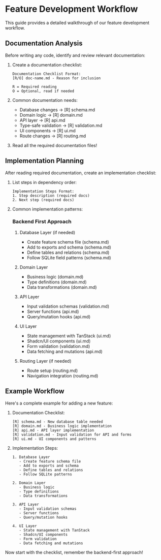 # Feature Development Workflow

This guide provides a detailed walkthrough of our feature development workflow.

## Documentation Analysis

Before writing any code, identify and review relevant documentation:

1. Create a documentation checklist:

   ```
   Documentation Checklist Format:
   [R/O] doc-name.md - Reason for inclusion

   R = Required reading
   O = Optional, read if needed
   ```

2. Common documentation needs:

   - Database changes → [R] schema.md
   - Domain logic → [R] domain.md
   - API layer → [R] api.md
   - Type-safe validation → [R] validation.md
   - UI components → [R] ui.md
   - Route changes → [R] routing.md

3. Read all the required documentation files!

## Implementation Planning

After reading required documentation, create an implementation checklist:

1. List steps in dependency order:

   ```
   Implementation Steps Format:
   1. Step description (required docs)
   2. Next step (required docs)
   ```

2. Common implementation patterns:

   ### Backend First Approach

   1. Database Layer (if needed)

      - Create feature schema file (schema.md)
      - Add to exports and schema (schema.md)
      - Define tables and relations (schema.md)
      - Follow SQLite field patterns (schema.md)

   2. Domain Layer

      - Business logic (domain.md)
      - Type definitions (domain.md)
      - Data transformations (domain.md)

   3. API Layer

      - Input validation schemas (validation.md)
      - Server functions (api.md)
      - Query/mutation hooks (api.md)

   4. UI Layer

      - State management with TanStack (ui.md)
      - Shadcn/UI components (ui.md)
      - Form validation (validation.md)
      - Data fetching and mutations (api.md)

   5. Routing Layer (if needed)
      - Route setup (routing.md)
      - Navigation integration (routing.md)

## Example Workflow

Here's a complete example for adding a new feature:

1. Documentation Checklist:

   ```
   [R] schema.md - New database table needed
   [R] domain.md - Business logic implementation
   [R] api.md - API layer implementation
   [R] validation.md - Input validation for API and forms
   [R] ui.md - UI components and patterns
   ```

2. Implementation Steps:

   ```
   1. Database Layer
      - Create feature schema file
      - Add to exports and schema
      - Define tables and relations
      - Follow SQLite patterns

   2. Domain Layer
      - Business logic
      - Type definitions
      - Data transformations

   3. API Layer
      - Input validation schemas
      - Server functions
      - Query/mutation hooks

   4. UI Layer
      - State management with TanStack
      - Shadcn/UI components
      - Form validation
      - Data fetching and mutations
   ```

Now start with the checklist, remember the backend-first approach!
